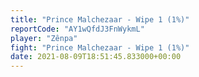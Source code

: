 ```yaml
---
title: "Prince Malchezaar - Wipe 1 (1%)"
reportCode: "AY1wQfdJ3FnWykmL"
player: "Zênpa"
fight: "Prince Malchezaar - Wipe 1 (1%)"
date: 2021-08-09T18:51:45.833000+00:00
---
```

